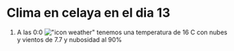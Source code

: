 # Clima en celaya en el dia 13

1. A las 0:0 !["icon weather"](http://openweathermap.org/img/w/04n.png) tenemos una temperatura de 16 C con nubes y  vientos de 7.7 y nubosidad al 90%
